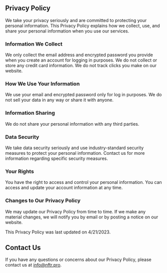 ## Privacy Policy

We take your privacy seriously and are committed to protecting your personal information. This Privacy Policy explains how we collect, use, and share your personal information when you use our services.

### Information We Collect

We only collect the email address and encrypted password you provide when you create an account for logging in purposes. We do not collect or store any credit card information. We do not track clicks you make on our website.

### How We Use Your Information

We use your email and encrypted password only for log in purposes. We do not sell your data in any way or share it with anyone.

### Information Sharing

We do not share your personal information with any third parties.

### Data Security

We take data security seriously and use industry-standard security measures to protect your personal information.
Contact us for more information regarding specific security measures.

### Your Rights

You have the right to access and control your personal information. You can access and update your account information at any time.

### Changes to Our Privacy Policy

We may update our Privacy Policy from time to time. If we make any material changes, we will notify you by email or by posting a notice on our website.

This Privacy Policy was last updated on 4/21/2023.

## Contact Us

If you have any questions or concerns about our Privacy Policy, please contact us at info@nftr.pro.

